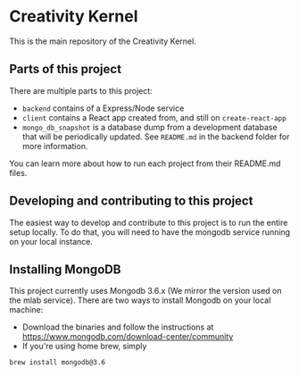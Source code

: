 # Creativity Kernel

This is the main repository of the Creativity Kernel.

## Parts of this project

There are multiple parts to this project:

- `backend` contains of a Express/Node service
- `client` contains a React app created from, and still on `create-react-app`
- `mongo_db_snapshot` is a database dump from a development database that will be periodically updated. See `README.md` in the backend folder for more information.

You can learn more about how to run each project from their README.md files.

## Developing and contributing to this project

The easiest way to develop and contribute to this project is to run the entire
setup locally. To do that, you will need to have the mongodb service running on
your local instance.

## Installing MongoDB

This project currently uses Mongodb 3.6.x (We mirror the version used on the mlab service). There are two ways to install Mongodb on your local machine:

- Download the binaries and follow the instructions at https://www.mongodb.com/download-center/community
- If you're using home brew, simply

```
brew install mongodb@3.6
```
